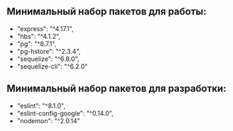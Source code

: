 ## Минимальный набор пакетов для работы:
- "express": "^4.17.1",
- "hbs": "^4.1.2",
- "pg": "^8.7.1",
- "pg-hstore": "^2.3.4",
- "sequelize": "^6.8.0",
- "sequelize-cli": "^6.2.0"

## Минимальный набор пакетов для разработки:
- "eslint": "^8.1.0",
- "eslint-config-google": "^0.14.0",
- "nodemon": "^2.0.14"

